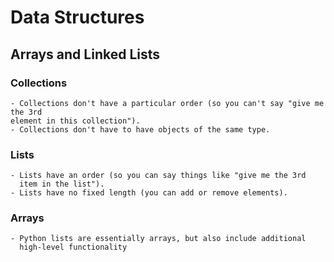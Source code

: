 # Data Structures

## Arrays and Linked Lists

### Collections
	- Collections don't have a particular order (so you can't say "give me the 3rd
	element in this collection").
	- Collections don't have to have objects of the same type.

### Lists
	- Lists have an order (so you can say things like "give me the 3rd
	  item in the list").
	- Lists have no fixed length (you can add or remove elements).

### Arrays
	- Python lists are essentially arrays, but also include additional
	  high-level functionality

